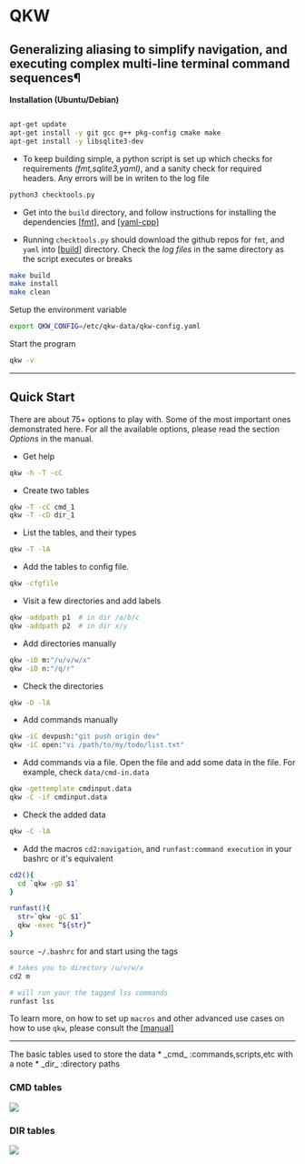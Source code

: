 # QKW 
## Generalizing aliasing to simplify navigation, and executing complex multi-line terminal command sequences¶

**Installation (Ubuntu/Debian)**

```bash

apt-get update
apt-get install -y git gcc g++ pkg-config cmake make
apt-get install -y libsqlite3-dev
```

* To keep building simple, a python script is set up which checks for requirements _(fmt,sqlite3,yaml)_, and a sanity check for required headers. Any errors will be in writen to the log file
```bash
python3 checktools.py
```

* Get into the `build` directory, and follow instructions for installing the dependencies [[fmt]](https://github.com/fmtlib/fmt), and [[yaml-cpp]](https://github.com/jbeder/yaml-cpp)

* Running `checktools.py` should download the github repos for `fmt`, and `yaml` into [[build]](github.com/ravijanjam/qkw/build) directory. Check the _log files_ in the same directory as the script executes or breaks


```bash
make build
make install
make clean
```

Setup the environment variable
```bash
export QKW_CONFIG=/etc/qkw-data/qkw-config.yaml
```

Start the program
```bash
qkw -v
```

<hr>

## Quick Start

There are about 75+ options to play with. Some of the most important ones demonstrated here. For all the available options, please read the section _Options_ in the manual. 
* Get help
```bash
qkw -h -T -cC
```

* Create two tables
```bash
qkw -T -cC cmd_1
qkw -T -cD dir_1
```

* List the tables, and their types
```bash
qkw -T -lA
```

* Add the tables to config file. 
```bash
qkw -cfgfile
```

* Visit a few directories and add labels
```bash
qkw -addpath p1  # in dir /a/b/c
qkw -addpath p2  # in dir x/y
```

* Add directories manually
```bash
qkw -iD m:"/u/v/w/x"
qkw -iD n:"/q/r"
```

* Check the directories
```bash
qkw -D -lA
```

* Add commands manually
```bash
qkw -iC devpush:"git push origin dev"
qkw -iC open:"vi /path/to/my/todo/list.txt"
```

* Add commands via a file. Open the file and add some data in the file. For example, check `data/cmd-in.data`
```bash
qkw -gettemplate cmdinput.data
qkw -C -if cmdinput.data
```

* Check the added data
```bash
qkw -C -lA
```

* Add the macros `cd2:navigation`, and `runfast:command execution` in your bashrc or it's equivalent

```bash
cd2(){
  cd `qkw -gD $1`
}
```

```bash
runfast(){
  str=`qkw -gC $1`
  qkw -exec “${str}”
}
```

`source ~/.bashrc` for and start using the tags

```bash
# takes you to directory /u/v/w/x
cd2 m 
```

```bash
# will run your the tagged lss commands
runfast lss 
```

To learn more, on how to set up `macros` and other advanced use cases on how to use `qkw`, please consult the [[manual]]()

<hr>
The basic tables used to store the data
*  _cmd_ :commands,scripts,etc with a note
*  _dir_ :directory paths

### CMD tables
![](https://github.com/ravijanjam/qkw/blob/master/docs/cmd_table.png)

### DIR tables
![](https://github.com/ravijanjam/qkw/blob/master/docs/dir_table.png)
